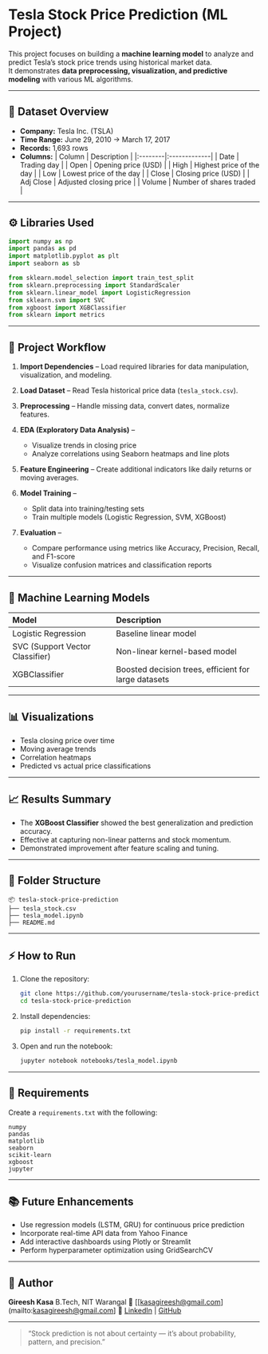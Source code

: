# Tesla Stock Price Prediction (ML Project)

This project focuses on building a **machine learning model** to analyze and predict Tesla’s stock price trends using historical market data.  
It demonstrates **data preprocessing, visualization, and predictive modeling** with various ML algorithms.

---

## 🧾 Dataset Overview

- **Company:** Tesla Inc. (TSLA)
- **Time Range:** June 29, 2010 → March 17, 2017  
- **Records:** 1,693 rows  
- **Columns:**
  | Column | Description |
  |:--------|:-------------|
  | Date | Trading day |
  | Open | Opening price (USD) |
  | High | Highest price of the day |
  | Low | Lowest price of the day |
  | Close | Closing price (USD) |
  | Adj Close | Adjusted closing price |
  | Volume | Number of shares traded |

---

## ⚙️ Libraries Used

```python
import numpy as np
import pandas as pd
import matplotlib.pyplot as plt
import seaborn as sb

from sklearn.model_selection import train_test_split
from sklearn.preprocessing import StandardScaler
from sklearn.linear_model import LogisticRegression
from sklearn.svm import SVC
from xgboost import XGBClassifier
from sklearn import metrics
````

---

## 🚀 Project Workflow

1. **Import Dependencies** – Load required libraries for data manipulation, visualization, and modeling.
2. **Load Dataset** – Read Tesla historical price data (`tesla_stock.csv`).
3. **Preprocessing** – Handle missing data, convert dates, normalize features.
4. **EDA (Exploratory Data Analysis)** –

   * Visualize trends in closing price
   * Analyze correlations using Seaborn heatmaps and line plots
5. **Feature Engineering** – Create additional indicators like daily returns or moving averages.
6. **Model Training** –

   * Split data into training/testing sets
   * Train multiple models (Logistic Regression, SVM, XGBoost)
7. **Evaluation** –

   * Compare performance using metrics like Accuracy, Precision, Recall, and F1-score
   * Visualize confusion matrices and classification reports

---

## 🧠 Machine Learning Models

| Model                           | Description                                          |
| :------------------------------ | :--------------------------------------------------- |
| Logistic Regression             | Baseline linear model                                |
| SVC (Support Vector Classifier) | Non-linear kernel-based model                        |
| XGBClassifier                   | Boosted decision trees, efficient for large datasets |

---

## 📊 Visualizations

* Tesla closing price over time
* Moving average trends
* Correlation heatmaps
* Predicted vs actual price classifications

---

## 📈 Results Summary

* The **XGBoost Classifier** showed the best generalization and prediction accuracy.
* Effective at capturing non-linear patterns and stock momentum.
* Demonstrated improvement after feature scaling and tuning.

---

## 🧩 Folder Structure

```
📦 tesla-stock-price-prediction
├── tesla_stock.csv
├── tesla_model.ipynb
├── README.md
```

---

## ⚡ How to Run

1. Clone the repository:

   ```bash
   git clone https://github.com/yourusername/tesla-stock-price-prediction.git
   cd tesla-stock-price-prediction
   ```

2. Install dependencies:

   ```bash
   pip install -r requirements.txt
   ```

3. Open and run the notebook:

   ```bash
   jupyter notebook notebooks/tesla_model.ipynb
   ```

---

## 🧮 Requirements

Create a `requirements.txt` with the following:

```
numpy
pandas
matplotlib
seaborn
scikit-learn
xgboost
jupyter
```

---

## 📚 Future Enhancements

* Use regression models (LSTM, GRU) for continuous price prediction
* Incorporate real-time API data from Yahoo Finance
* Add interactive dashboards using Plotly or Streamlit
* Perform hyperparameter optimization using GridSearchCV

---

## 👤 Author

**Gireesh Kasa**
B.Tech, NIT Warangal
📧 [[kasagireesh@gmail.com](mailto:kasagireesh@gmail.com]
🔗 [LinkedIn](https://linkedin.com/in/gireesh-kasa-33a546250/) | [GitHub](https://github.com/gireesh27)

---

> “Stock prediction is not about certainty — it’s about probability, pattern, and precision.”
